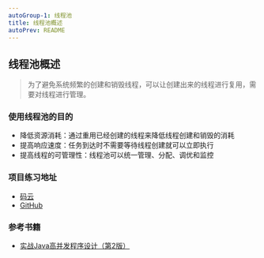 ```yaml
---
autoGroup-1: 线程池
title: 线程池概述
autoPrev: README
---
```



## 线程池概述

>为了避免系统频繁的创建和销毁线程，可以让创建出来的线程进行复用，需要对线程进行管理。


### 使用线程池的目的

- 降低资源消耗：通过重用已经创建的线程来降低线程创建和销毁的消耗
- 提高响应速度：任务到达时不需要等待线程创建就可以立即执行
- 提高线程的可管理性：线程池可以统一管理、分配、调优和监控

### 项目练习地址

- [码云](https://gitee.com/zztiyjw/concurrent-practice)
- [GitHub](https://github.com/AlbertYang0801/concurrent-practice)

### 参考书籍

- [实战Java高并发程序设计（第2版）](https://item.jd.com/12458866.html)